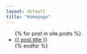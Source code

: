 ```yaml
---
layout: default
title: "Homepage"
---
```


<ul> 
  {% for post in site.posts %}
    <li>
      <a href="{{ post.url }}">{{ post.title }}</a>
    </li>
  {% endfor %}
</ul>
